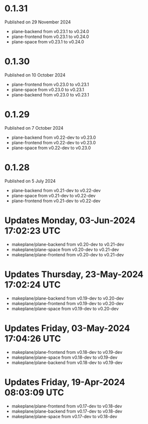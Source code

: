 # 0.1.31

Published on 29 November 2024

- plane-backend from v0.23.1 to v0.24.0
- plane-frontend from v0.23.1 to v0.24.0
- plane-space from v0.23.1 to v0.24.0

# 0.1.30

Published on 10 October 2024

- plane-frontend from v0.23.0 to v0.23.1
- plane-space from v0.23.0 to v0.23.1
- plane-backend from v0.23.0 to v0.23.1

# 0.1.29

Published on 7 October 2024

- plane-backend from v0.22-dev to v0.23.0
- plane-frontend from v0.22-dev to v0.23.0
- plane-space from v0.22-dev to v0.23.0

# 0.1.28

Published on 5 July 2024

- plane-backend from v0.21-dev to v0.22-dev
- plane-space from v0.21-dev to v0.22-dev
- plane-frontend from v0.21-dev to v0.22-dev

# Updates Monday, 03-Jun-2024 17:02:23 UTC
- makeplane/plane-backend from v0.20-dev to v0.21-dev
- makeplane/plane-space from v0.20-dev to v0.21-dev
- makeplane/plane-frontend from v0.20-dev to v0.21-dev

# Updates Thursday, 23-May-2024 17:02:24 UTC
- makeplane/plane-backend from v0.19-dev to v0.20-dev
- makeplane/plane-frontend from v0.19-dev to v0.20-dev
- makeplane/plane-space from v0.19-dev to v0.20-dev

# Updates Friday, 03-May-2024 17:04:26 UTC
- makeplane/plane-frontend from v0.18-dev to v0.19-dev
- makeplane/plane-space from v0.18-dev to v0.19-dev
- makeplane/plane-backend from v0.18-dev to v0.19-dev

# Updates Friday, 19-Apr-2024 08:03:09 UTC
- makeplane/plane-frontend from v0.17-dev to v0.18-dev
- makeplane/plane-backend from v0.17-dev to v0.18-dev
- makeplane/plane-space from v0.17-dev to v0.18-dev

